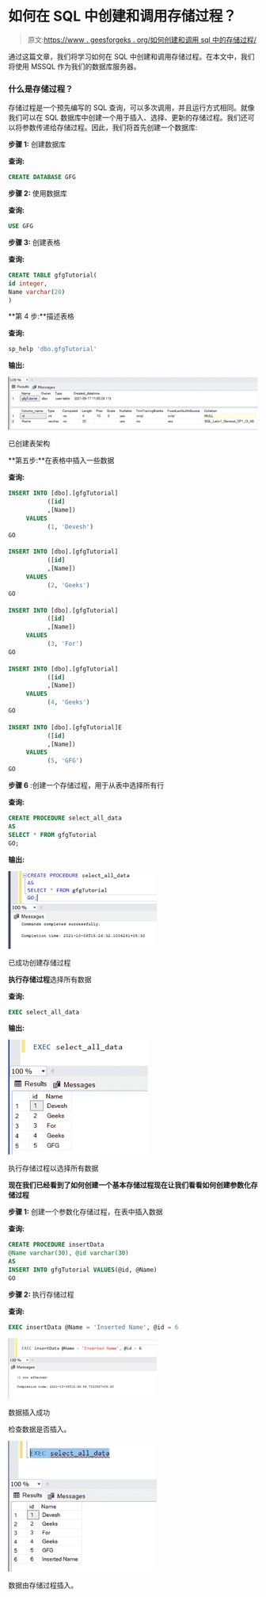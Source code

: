 # 如何在 SQL 中创建和调用存储过程？

> 原文:[https://www . geesforgeks . org/如何创建和调用 sql 中的存储过程/](https://www.geeksforgeeks.org/how-to-create-and-call-a-stored-procedure-in-sql/)

通过这篇文章，我们将学习如何在 SQL 中创建和调用存储过程。在本文中，我们将使用 MSSQL 作为我们的数据库服务器。

### 什么是存储过程？

存储过程是一个预先编写的 SQL 查询，可以多次调用，并且运行方式相同。就像我们可以在 SQL 数据库中创建一个用于插入、选择、更新的存储过程。我们还可以将参数传递给存储过程。因此，我们将首先创建一个数据库:

**步骤 1:** 创建数据库

**查询:**

```sql
CREATE DATABASE GFG
```

**步骤 2:** 使用数据库

**查询:**

```sql
USE GFG
```

**步骤 3:** 创建表格

**查询:**

```sql
CREATE TABLE gfgTutorial(
id integer,
Name varchar(20)
)
```

**第 4 步:**描述表格

**查询:**

```sql
sp_help 'dbo.gfgTutorial'
```

**输出:**

![](img/535ab87be5c8880aff51556ec64a1cd1.png)

已创建表架构

**第五步:**在表格中插入一些数据

**查询:**

```sql
INSERT INTO [dbo].[gfgTutorial]
           ([id]
           ,[Name])
     VALUES
           (1, 'Devesh')
GO

INSERT INTO [dbo].[gfgTutorial]
           ([id]
           ,[Name])
     VALUES
           (2, 'Geeks')
GO

INSERT INTO [dbo].[gfgTutorial]
           ([id]
           ,[Name])
     VALUES
           (3, 'For')
GO

INSERT INTO [dbo].[gfgTutorial]
           ([id]
           ,[Name])
     VALUES
           (4, 'Geeks')
GO

INSERT INTO [dbo].[gfgTutorial]E
           ([id]
           ,[Name])
     VALUES
           (5, 'GFG')
GO
```

**步骤 6** :创建一个存储过程，用于从表中选择所有行

**查询:**

```sql
CREATE PROCEDURE select_all_data
AS
SELECT * FROM gfgTutorial
GO;
```

**输出:**

![](img/cf0520c051a694ca7777e5cb201fc51e.png)

已成功创建存储过程

**执行存储过程**选择所有数据

**查询:**

```sql
EXEC select_all_data
```

**输出:**

![](img/d8b3dabc0c80f386424faa3d39dd4274.png)

执行存储过程以选择所有数据

**现在我们已经看到了如何创建一个基本存储过程现在让我们看看如何创建参数化存储过程**

**步骤 1:** 创建一个参数化存储过程，在表中插入数据

**查询:**

```sql
CREATE PROCEDURE insertData
@Name varchar(30), @id varchar(30)
AS
INSERT INTO gfgTutorial VALUES(@id, @Name)
GO
```

**步骤 2:** 执行存储过程

**查询:**

```sql
EXEC insertData @Name = 'Inserted Name', @id = 6
```

![](img/a140a967d486442685732cbf6a1dd21c.png)

数据插入成功

检查数据是否插入。

![](img/7b92135ec3bd324756f3763febf4a16d.png)

数据由存储过程插入。